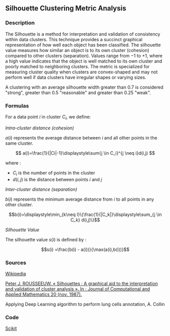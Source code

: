 ## Silhouette Clustering Metric Analysis

### Description

The Silhouette is a method for interpretation and validation of consistency within data clusters. This technique provides a succinct graphical representation of how well each object has been classified.
The silhouette value measures how similar an object is to its own cluster (cohesion) compared to other clusters (separation). Values range from $-1$ to $+1$, where a high value indicates that the object is well matched to its own cluster and poorly matched to neighboring clusters.
The metric is specialized for measuring cluster quality when clusters are convex-shaped and may not perform well if data clusters have irregular shapes or varying sizes.

A clustering with an average silhouette width greater than $0.7$ is considered "strong", greater than $0.5$ "reasonable" and greater than $0.25$ "weak". 

### Formulas

For a data point $i$ in cluster $C_I$, we define:

*Intra-cluster distance (cohesion)*

$a(i)$ represents the average distance between $i$ and all other points in the same cluster.

$$ a(i)=\frac{1}{|Ci|-1}\displaystyle\sum{j \in C_i}^{j \neq i}d(i,j) $$

where : 
- $C_i$ is the number of points in the cluster
- $d(i,j)$ is the distance between points $i$ and $j$

*Inter-cluster distance (separation)*

$b(i)$ represents the minimum average distance from $i$ to all points in any other cluster.

$$b(i)=\displaystyle\min_{k\neq I}\{\frac{1}{|C_k|}\displaystyle\sum_{j \in C_k} d(i,j)\}$$

*Silhouette Value*

The silhouette value $s(i)$ is defined by :

$$s(i) =\frac{b(i) - a(i))}{\max(a(i),b(i))}$$


### Sources 

[Wikipedia](https://en.wikipedia.org/wiki/Silhouette_(clustering))

[Peter J. ROUSSEEUW. « Silhouettes : A graphical aid to the interpretation and validation of cluster analysis ». In : Journal of Computational and Applied Mathematics 20 (nov. 1987).](https://doi.org/10.1016/0377-0427(87)90125-7)

Applying Deep Learning algorithm to perform lung cells annotation, A. Collin

### Code 

[Scikit](https://scikit-learn.org/stable/modules/generated/sklearn.metrics.silhouette_score.html) 

